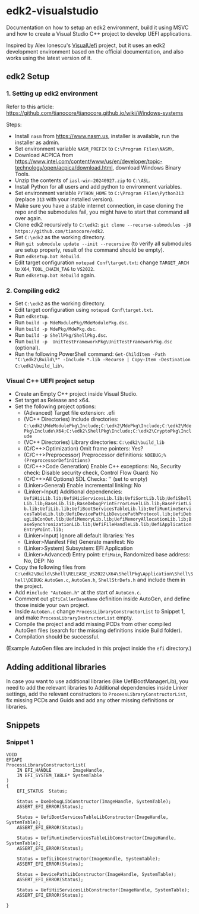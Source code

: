 # edk2-visualstudio

Documentation on how to setup an edk2 environment, build it using MSVC and how to create a Visual Studio C++ project to develop UEFI applications.

Inspired by Alex Ionescu's [VisualUefi](https://github.com/ionescu007/VisualUefi) project, but it uses an edk2 development environment based on the official documentation, and also works using the latest version of it.

## edk2 Setup

### 1. Setting up edk2 environment

Refer to this article: https://github.com/tianocore/tianocore.github.io/wiki/Windows-systems

Steps:
- Install `nasm` from https://www.nasm.us, installer is available, run the installer as admin.
- Set environment variable `NASM_PREFIX` to `C:\Program Files\NASM\`.
- Download ACPICA from https://www.intel.com/content/www/us/en/developer/topic-technology/open/acpica/download.html, download Windows Binary Tools.
- Unzip the contents of `iasl-win-20240927.zip` to `C:\ASL`.
- Install Python for all users and add python to environment variables.
- Set environment variable `PYTHON_HOME` to `C:\Program Files\Python313` (replace `313` with your installed version).
- Make sure you have a stable internet connection, in case cloning the repo and the submodules fail, you might have to start that command all over again.
- Clone edk2 recursively to `C:\edk2`: `git clone --recurse-submodules -j8 https://github.com/tianocore/edk2`.
- Set `C:\edk2` as the working directory.
- Run `git submodule update --init --recursive` (to verify all submodules are setup properly, result of the command should be empty).
- Run `edksetup.bat Rebuild`.
- Edit target configuration `notepad Conf\target.txt`: change `TARGET_ARCH` to `X64`, `TOOL_CHAIN_TAG` to `VS2022`.
- Run `edksetup.bat Rebuild` again.

### 2. Compiling edk2

- Set `C:\edk2` as the working directory.
- Edit target configuration using `notepad Conf\target.txt`.
- Run `edksetup`.
- Run `build -p MdeModulePkg/MdeModulePkg.dsc`.
- Run `build -p MdePkg/MdePkg.dsc`.
- Run `build -p ShellPkg/ShellPkg.dsc`.
- Run `build -p  UnitTestFrameworkPkg\UnitTestFrameworkPkg.dsc` (optional).
- Run the following PowerShell command: `Get-ChildItem -Path "C:\edk2\Build\*" -Include *.lib -Recurse | Copy-Item -Destination C:\edk2\build_lib\`.

### Visual C++ UEFI project setup
- Create an Empty C++ project inside Visual Studio.
- Set target as Release and x64.
- Set the following project options:
  - (Advanced) Target file extension: .efi
  - (VC++ Directories) Include directories: `C:\edk2\MdeModulePkg\Include;C:\edk2\MdePkg\Include;C:\edk2\MdePkg\Include\X64;C:\edk2\ShellPkg\Include;C:\edk2\CryptoPkg\Include`
  - (VC++ Directories) Library directories: `C:\edk2\build_lib`
  - (C/C++>Optimization) Omit frame pointers: Yes?
  - (C/C++>Preprocessor) Preprocessor definitions: `NDEBUG;%(PreprocessorDefinitions)`
  - (C/C++>Code Generation) Enable C++ exceptions: No, Security check: Disable security check, Control Flow Guard: No
  - (C/C++>All Options) SDL Checks: '' (set to empty)
  - (Linker>General) Enable incremental linking: No
  - (Linker>Input) Additional dependencies: `UefiHiiLib.lib;UefiHiiServicesLib.lib;UefiSortLib.lib;UefiShellLib.lib;BaseLib.lib;BaseDebugPrintErrorLevelLib.lib;BasePrintLib.lib;UefiLib.lib;UefiBootServicesTableLib.lib;UefiRuntimeServicesTableLib.lib;UefiDevicePathLibDevicePathProtocol.lib;UefiDebugLibConOut.lib;UefiMemoryLib.lib;UefiMemoryAllocationLib.lib;BaseSynchronizationLib.lib;UefiFileHandleLib.lib;UefiApplicationEntryPoint.lib;`
  - (Linker>Input) Ignore all default libraries: Yes
  - (Linker>Manifest File) Generate manifest: No
  - (Linker>System) Subsystem: EFI Application
  - (Linker>Advanced) Entry point: `EfiMain`, Randomized base address: No, DEP: No
- Copy the following files from `C:\edk2\Build\Shell\RELEASE_VS2022\X64\ShellPkg\Application\Shell\Shell\DEBUG`: `AutoGen.c`, `AutoGen.h`, `ShellStrDefs.h` and include them in the project.
- Add `#include "AutoGen.h"` at the start of `AutoGen.c`.
- Comment out `gEfiCallerBaseName` definition inside AutoGen, and define those inside your own project.
- Inside `AutoGen.c` change `ProcessLibraryConstructorList` to Snippet 1, and make `ProcessLibraryDestructorList` empty.
- Compile the project and add missing PCDs from other compiled AutoGen files (search for the missing definitions inside Build folder).
- Compilation should be successful.

(Example AutoGen files are included in this project inside the `efi` directory.)

## Adding additional libraries

In case you want to use additional libraries (like UefiBootManagerLib), you need to add the relevant libraries to Additional dependencies inside Linker settings, add the relevant constructors to `ProcessLibraryConstructorList`, fix missing PCDs and Guids and add any other missing definitions or libraries.

## Snippets

### Snippet 1

```
VOID
EFIAPI
ProcessLibraryConstructorList(
	IN EFI_HANDLE        ImageHandle,
	IN EFI_SYSTEM_TABLE* SystemTable
)
{
	EFI_STATUS  Status;

	Status = DxeDebugLibConstructor(ImageHandle, SystemTable);
	ASSERT_EFI_ERROR(Status);

	Status = UefiBootServicesTableLibConstructor(ImageHandle, SystemTable);
	ASSERT_EFI_ERROR(Status);

	Status = UefiRuntimeServicesTableLibConstructor(ImageHandle, SystemTable);
	ASSERT_EFI_ERROR(Status);

	Status = UefiLibConstructor(ImageHandle, SystemTable);
	ASSERT_EFI_ERROR(Status);

	Status = DevicePathLibConstructor(ImageHandle, SystemTable);
	ASSERT_EFI_ERROR(Status);

	Status = UefiHiiServicesLibConstructor(ImageHandle, SystemTable);
	ASSERT_EFI_ERROR(Status);

}
```
